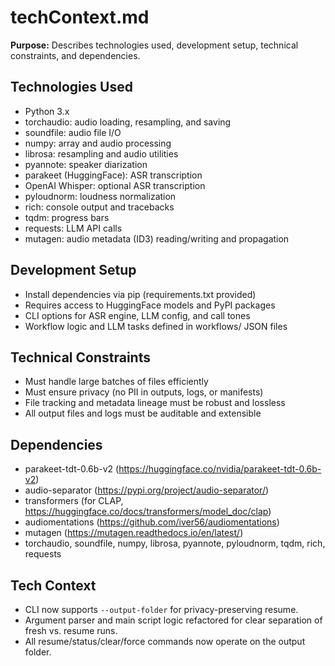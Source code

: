 # techContext.md

**Purpose:**
Describes technologies used, development setup, technical constraints, and dependencies.

## Technologies Used

- Python 3.x
- torchaudio: audio loading, resampling, and saving
- soundfile: audio file I/O
- numpy: array and audio processing
- librosa: resampling and audio utilities
- pyannote: speaker diarization
- parakeet (HuggingFace): ASR transcription
- OpenAI Whisper: optional ASR transcription
- pyloudnorm: loudness normalization
- rich: console output and tracebacks
- tqdm: progress bars
- requests: LLM API calls
- mutagen: audio metadata (ID3) reading/writing and propagation

## Development Setup

- Install dependencies via pip (requirements.txt provided)
- Requires access to HuggingFace models and PyPI packages
- CLI options for ASR engine, LLM config, and call tones
- Workflow logic and LLM tasks defined in workflows/ JSON files

## Technical Constraints

- Must handle large batches of files efficiently
- Must ensure privacy (no PII in outputs, logs, or manifests)
- File tracking and metadata lineage must be robust and lossless
- All output files and logs must be auditable and extensible

## Dependencies

- parakeet-tdt-0.6b-v2 (https://huggingface.co/nvidia/parakeet-tdt-0.6b-v2)
- audio-separator (https://pypi.org/project/audio-separator/)
- transformers (for CLAP, https://huggingface.co/docs/transformers/model_doc/clap)
- audiomentations (https://github.com/iver56/audiomentations)
- mutagen (https://mutagen.readthedocs.io/en/latest/)
- torchaudio, soundfile, numpy, librosa, pyannote, pyloudnorm, tqdm, rich, requests

## Tech Context

- CLI now supports `--output-folder` for privacy-preserving resume.
- Argument parser and main script logic refactored for clear separation of fresh vs. resume runs.
- All resume/status/clear/force commands now operate on the output folder. 